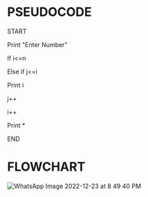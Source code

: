 # PSEUDOCODE
START


Print "Enter Number"


If i<=n        
                
                
Else if j<=i    
                
                
Print i         
                
                
j++             
                
                
i++


Print *


END


# FLOWCHART
![WhatsApp Image 2022-12-23 at 8 49 40 PM](https://user-images.githubusercontent.com/117601111/209444571-4960647b-594f-45ba-899f-cdf4e8e0bffe.jpeg)
